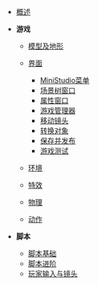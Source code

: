 <!-- 侧边栏 studiodocs/_sidebar.md -->

- [概述](/Tutorials/Tutorials/OverView.md)
- **游戏**
	- [模型及地形](/Tutorials/Tutorials/Model/moxingjidixing.md)
	- [界面](/Tutorials/Tutorials/UI/HomeUI.md)
		- [MiniStudio菜单](/Tutorials/Tutorials/UI/HomeUI.md)
		- [场景树窗口](/Tutorials/Tutorials/UI/ManagerWindow.md)
		- [属性窗口](/Tutorials/Tutorials/UI/PropertiesWindow.md)
		- [游戏管理器](/Tutorials/Tutorials/UI/GameManager.md)
		- [移动镜头](/Tutorials/Tutorials/PlayerInputAndCameras/CameraMove.md)
		- [转换对象](/Tutorials/Tutorials/UI/HomeOperation.md)
		- [保存并发布](/Tutorials/Tutorials/UI/SaveAndRelease.md)
		- [游戏测试](/Tutorials/Tutorials/UI/GameTest.md)
		
	- [环境](/Tutorials/Tutorials/Environment/huanjing.md)
	- [特效](/Tutorials/Tutorials/Effect/texiao.md)
	- [物理](/Tutorials/Tutorials/Physics/wuli.md)
	- [动作](/Tutorials/Tutorials/Animation/dongzuo.md)

- **脚本**
	- [脚本基础](/Tutorials/Tutorials/BaseScript/BaseOverview.md)
	- [脚本进阶](/Tutorials/Tutorials/AdvancedScripting/AdvancedScripting.md)
	- [玩家输入与镜头](/Tutorials/Tutorials/PlayerInputAndCameras/PlayerInputAndCameras.md)





<!-- 以下略 -->